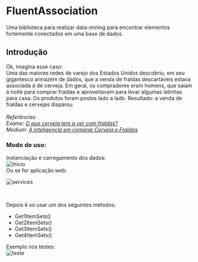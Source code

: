 # FluentAssociation
Uma biblioteca para realizar data-mining para encontrar elementos fortemente conectados em uma base de dados.

## Introdução
Ok, imagina esse caso: 
<br>
Uma das maiores redes de varejo dos Estados Unidos descobriu, em seu gigantesco armazém de dados, que a venda de fraldas descartáveis estava associada à de cerveja. Em geral, os compradores eram homens, que saíam à noite para comprar fraldas e aproveitavam para levar algumas latinhas para casa. Os produtos foram postos lado a lado. Resultado: a venda de fraldas e cervejas disparou.
<br>
<br>
*Referências:*
<br>
*Exame: [O que cerveja tem a ver com fraldas?](https://exame.abril.com.br/revista-exame/o-que-cerveja-tem-a-ver-com-fraldas-m0053931/)*
<br>
*Medium: [A inteligencia em comprar Cerveja e Fraldas](https://medium.com/@wonderwanny/a-inteligencia-em-comprar-cerveja-e-fraldas-a617899556)*

### Modo de uso:

Instanciação e carregamento dos dados:
<br>
![Inicio](https://user-images.githubusercontent.com/30809620/68982274-16399880-07e5-11ea-84ab-f3cf84707817.PNG)
<br>
Ou se for aplicação web:
<br>

![services](https://user-images.githubusercontent.com/30809620/68983591-754ddc00-07ea-11ea-8fb8-a4415ba6731f.PNG)

<br>

Depois é só usar um dos seguintes métodos:

* Get1ItemSets() <br>
* Get2ItemSets() <br>
* Get3ItemSets() <br>
* Get4ItemSets() <br>

Exemplo nos testes:
<br>
![teste](https://user-images.githubusercontent.com/30809620/68982733-f2775200-07e6-11ea-9b64-8fc5417e3fab.PNG)
